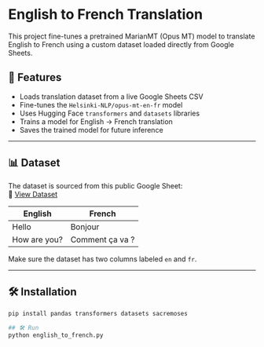 # English to French Translation

This project fine-tunes a pretrained MarianMT (Opus MT) model to translate English to French using a custom dataset loaded directly from Google Sheets.

## 🚀 Features

- Loads translation dataset from a live Google Sheets CSV
- Fine-tunes the `Helsinki-NLP/opus-mt-en-fr` model
- Uses Hugging Face `transformers` and `datasets` libraries
- Trains a model for English → French translation
- Saves the trained model for future inference

---

## 📊 Dataset

The dataset is sourced from this public Google Sheet:  
🔗 [View Dataset](https://docs.google.com/spreadsheets/d/1Ca81JsYuXdwAId6C1y_mqJcAq22LWZtLl8I8_oCBdWU/edit?usp=sharing)

| English        | French          |
|----------------|------------------|
| Hello          | Bonjour          |
| How are you?   | Comment ça va ?  |

Make sure the dataset has two columns labeled `en` and `fr`.

---

## 🛠️ Installation

```bash
pip install pandas transformers datasets sacremoses

## 🛠️ Run
python english_to_french.py
